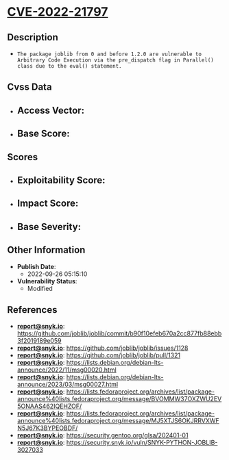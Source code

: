 
# [CVE-2022-21797](https://cve.mitre.org/cgi-bin/cvename.cgi?name=CVE-2022-21797)

## Description

- `The package joblib from 0 and before 1.2.0 are vulnerable to Arbitrary Code Execution via the pre_dispatch flag in Parallel() class due to the eval() statement.`

## Cvss Data

- **Access Vector**:
  - 
- **Base Score**:
  - 

## Scores

- **Exploitability Score**:
  - 
- **Impact Score**:
  - 
- **Base Severity**:
  - 

## Other Information

- **Publish Date**:
  - 2022-09-26 05:15:10
- **Vulnerability Status**:
  - Modified

## References

- **report@snyk.io**: https://github.com/joblib/joblib/commit/b90f10efeb670a2cc877fb88ebb3f2019189e059
- **report@snyk.io**: https://github.com/joblib/joblib/issues/1128
- **report@snyk.io**: https://github.com/joblib/joblib/pull/1321
- **report@snyk.io**: https://lists.debian.org/debian-lts-announce/2022/11/msg00020.html
- **report@snyk.io**: https://lists.debian.org/debian-lts-announce/2023/03/msg00027.html
- **report@snyk.io**: https://lists.fedoraproject.org/archives/list/package-announce%40lists.fedoraproject.org/message/BVOMMW37OXZWU2EV5ONAAS462IQEHZOF/
- **report@snyk.io**: https://lists.fedoraproject.org/archives/list/package-announce%40lists.fedoraproject.org/message/MJ5XTJS6OKJRRVXWFN5J67K3BYPEOBDF/
- **report@snyk.io**: https://security.gentoo.org/glsa/202401-01
- **report@snyk.io**: https://security.snyk.io/vuln/SNYK-PYTHON-JOBLIB-3027033
